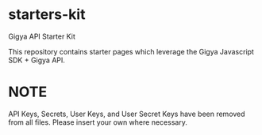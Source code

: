 # starters-kit
Gigya API Starter Kit

This repository contains starter pages which leverage the Gigya Javascript SDK + Gigya API.
# NOTE
API Keys, Secrets, User Keys, and User Secret Keys have been removed from all files.
Please insert your own where necessary.
